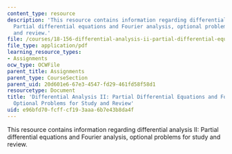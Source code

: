 ```yaml
---
content_type: resource
description: 'This resource contains information regarding differential analysis II:
  Partial differential equations and Fourier analysis, optional problems for study
  and review.'
file: /courses/18-156-differential-analysis-ii-partial-differential-equations-and-fourier-analysis-spring-2016/e96bfd70fcffcf193aaa6b7e43b8da4f_MIT18_156S16_reviewprobs.pdf
file_type: application/pdf
learning_resource_types:
- Assignments
ocw_type: OCWFile
parent_title: Assignments
parent_type: CourseSection
parent_uid: 20d601e6-67e3-4547-fd29-461fd58f58d1
resourcetype: Document
title: 'Differential Analysis II: Partial Differential Equations and Fourier Analysis,
  Optional Problems for Study and Review'
uid: e96bfd70-fcff-cf19-3aaa-6b7e43b8da4f
---
```

This resource contains information regarding differential analysis II: Partial differential equations and Fourier analysis, optional problems for study and review.

